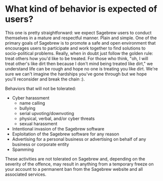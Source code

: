 # What kind of behavior is expected of users? #
This one is pretty straightforward: we expect Sagebrew users to conduct 
themselves in a mature and respectful manner. Plain and simple. One of the 
primary goals of Sagebrew is to promote a safe and open environment that 
encourages users to participate and work together to find solutions to 
socio-political problems. Really, when in doubt just follow the golden rule: 
treat others how you'd like to be treated. For those who think, "oh, 
I will treat other's like dirt then because I don't mind being treated like 
dirt," we understand life can be rough and hope no one is treating you like 
dirt. We're sure we can't imagine the hardships you've gone through but we 
hope you'll reconsider and break the chain :).

Behaviors that will not be tolerated:

- Cyber harassment 
    - name calling
    - bullying
    - serial upvoting/downvoting
    - physical, verbal, and/or cyber threats
    - sexual harassment
- Intentional invasion of the Sagebrew software
- Exploitation of the Sagebrew software for any reason
- Advertising for a personal business or advertising on behalf of any business or corporate entity
- Spamming

These activities are not tolerated on Sagebrew and, depending on the severity 
of the offence, may result in anything from a temporary freeze on your account 
to a permanent ban from the Sagebrew website and all associated services. 